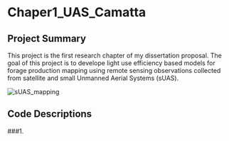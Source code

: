# Chaper1_UAS_Camatta

## Project Summary
This project is the first research chapter of my dissertation proposal. The goal of this project is to develope light use efficiency based models for forage production mapping using remote sensing observations collected from satellite and small Unmanned Aerial Systems (sUAS).

![sUAS_mapping](https://user-images.githubusercontent.com/17130674/55701045-8b5b0a80-5986-11e9-91bd-6d04e9535657.png)

## Code Descriptions

###1.
